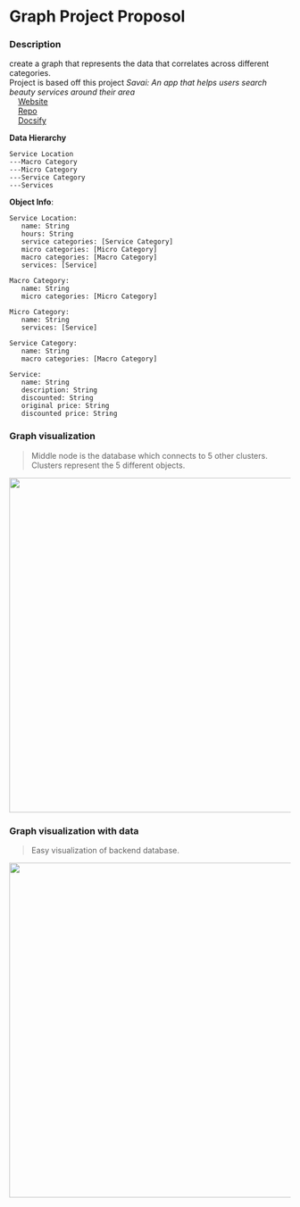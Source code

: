 # Graph Project Proposol 

### Description
create a graph that represents the data that correlates across different categories.\
Project is based off this project *Savai: An app that helps users search beauty services around their area*\
&nbsp;&nbsp;&nbsp;&nbsp;[Website](https://savai.co/)\
&nbsp;&nbsp;&nbsp;&nbsp;[Repo](https://github.com/SarinSwift/Savai)\
&nbsp;&nbsp;&nbsp;&nbsp;[Docsify](https://rinniswift.github.io/BackendAPI/#/)

**Data Hierarchy**
```
Service Location
---Macro Category
---Micro Category
---Service Category
---Services
```

**Object Info**:
```
Service Location:
   name: String
   hours: String
   service categories: [Service Category]
   micro categories: [Micro Category]
   macro categories: [Macro Category]
   services: [Service]

Macro Category:
   name: String
   micro categories: [Micro Category]

Micro Category:
   name: String
   services: [Service]

Service Category:
   name: String
   macro categories: [Macro Category]

Service:
   name: String
   description: String
   discounted: String
   original price: String
   discounted price: String
```


### Graph visualization

> Middle node is the database which connects to 5 other clusters.\
> Clusters represent the 5 different objects.

<img src="IMG_3094.JPG" width="900" height="600" />

### Graph visualization with data

> Easy visualization of backend database.

<img src="IMG_3099.JPG" width="900" height="600" />
